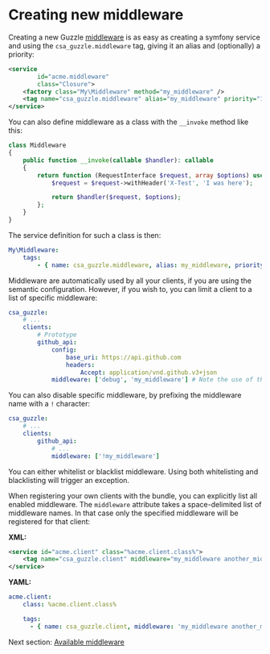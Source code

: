 Creating new middleware
=======================

Creating a new Guzzle [middleware](http://guzzle.readthedocs.org/en/latest/handlers-and-middleware.html#middleware)
is as easy as creating a symfony service and using the `csa_guzzle.middleware` tag, giving it an alias and
(optionally) a priority:

```xml
<service
        id="acme.middleware"
        class="Closure">
    <factory class="My\Middleware" method="my_middleware" />
    <tag name="csa_guzzle.middleware" alias="my_middleware" priority="100" />
</service>
```

You can also define middleware as a class with the `__invoke` method like this:

```php
class Middleware
{
    public function __invoke(callable $handler): callable
    {
        return function (RequestInterface $request, array $options) use ($handler) {
            $request = $request->withHeader('X-Test', 'I was here');

            return $handler($request, $options);
        };
    }
}

```

The service definition for such a class is then:

```yaml
My\Middleware:
    tags:
        - { name: csa_guzzle.middleware, alias: my_middleware, priority: 100 }
```

Middleware are automatically used by all your clients, if you are using the semantic configuration.
However, if you wish to, you can limit a client to a list of specific middleware:

```yml
csa_guzzle:
    # ...
    clients:
        # Prototype
        github_api:
            config:
                base_uri: https://api.github.com
                headers:
                    Accept: application/vnd.github.v3+json
            middleware: ['debug', 'my_middleware'] # Note the use of the alias defined earlier in the service definition.
```

You can also disable specific middleware, by prefixing the middleware name with a `!` character:

```yml
csa_guzzle:
    # ...
    clients:
        github_api:
            # ...
            middleware: ['!my_middleware']
```

You can either whitelist or blacklist middleware. Using both whitelisting and blacklisting will trigger an exception.

When registering your own clients with the bundle, you can explicitly list all
enabled middleware. The `middleware` attribute takes a space-delimited list of
middleware names. In that case only the specified middleware will be registered
for that client:

**XML:**

```xml
<service id="acme.client" class="%acme.client.class%">
    <tag name="csa_guzzle.client" middleware="my_middleware another_middleware" />
</service>
```

**YAML:**

```yml
acme.client:
    class: %acme.client.class%

    tags:
      - { name: csa_guzzle.client, middleware: 'my_middleware another_middleware'}
```

Next section: [Available middleware](available_middleware.md)
